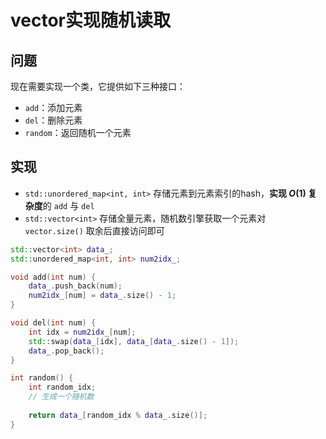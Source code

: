 # vector实现随机读取

## 问题

现在需要实现一个类，它提供如下三种接口：

* `add`：添加元素
* `del`：删除元素
* `random`：返回随机一个元素

## 实现

* `std::unordered_map<int, int>` 存储元素到元素索引的hash，**实现 $O(1)$ 复杂度**的 `add` 与 `del`
* `std::vector<int>` 存储全量元素，随机数引擎获取一个元素对 `vector.size()` 取余后直接访问即可

```c++
std::vector<int> data_;
std::unordered_map<int, int> num2idx_;

void add(int num) {
    data_.push_back(num);
    num2idx_[num] = data_.size() - 1;
}

void del(int num) {
    int idx = num2idx_[num];
    std::swap(data_[idx], data_[data_.size() - 1]);
    data_.pop_back();
}

int random() {
    int random_idx;
    // 生成一个随机数
    
    return data_[random_idx % data_.size()];
}
```
